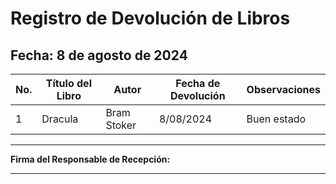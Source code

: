 # Registro de Devolución de Libros

## Fecha: 8 de agosto de 2024

| **No.** | **Título del Libro**         | **Autor**             | **Fecha de Devolución** | **Observaciones**           |
|---------|------------------------------|-----------------------|-------------------------|-----------------------------|
| 1       | Dracula                      | Bram Stoker           | 8/08/2024               | Buen estado                 |
  

---

**Firma del Responsable de Recepción:**
_____________________________________
